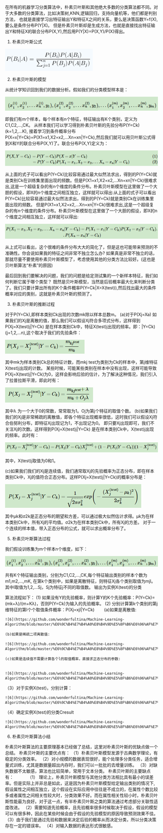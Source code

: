 在所有的机器学习分类算法中，朴素贝叶斯和其他绝大多数的分类算法都不同。对于大多数的分类算法，比如决策树,KNN,逻辑回归，支持向量机等，他们都是判别方法，
也就是直接学习出特征输出Y和特征X之间的关系，要么是决策函数Y=f(X),要么是条件分布P(Y|X)。
但是朴素贝叶斯却是生成方法，也就是直接找出特征输出Y和特征X的联合分布P(X,Y),然后用P(Y|X)=P(X,Y)/P(X)得出。

1. 朴素贝叶斯公式

![1](https://github.com/wonderfultina/Machine-Learning-Algorithm/blob/master/%E6%9C%B4%E7%B4%A0%E8%B4%9D%E5%8F%B6%E6%96%AF%E7%AE%97%E6%B3%95/images/1.png)

2. 朴素贝叶斯的模型

从统计学知识回到我们的数据分析。假如我们的分类模型样本是：

![2](https://github.com/wonderfultina/Machine-Learning-Algorithm/blob/master/%E6%9C%B4%E7%B4%A0%E8%B4%9D%E5%8F%B6%E6%96%AF%E7%AE%97%E6%B3%95/images/2.png)

即我们有m个样本，每个样本有n个特征，特征输出有K个类别，定义为C1,C2,...,CK。
从样本我们可以学习得到朴素贝叶斯的先验分布P(Y=Ck)(k=1,2,...K),
接着学习到条件概率分布P(X=x|Y=Ck)=P(X1=x1,X2=x2,...Xn=xn|Y=Ck),然后我们就可以用贝叶斯公式得到X和Y的联合分布P(X,Y)了。联合分布P(X,Y)定义为：

![3](https://github.com/wonderfultina/Machine-Learning-Algorithm/blob/master/%E6%9C%B4%E7%B4%A0%E8%B4%9D%E5%8F%B6%E6%96%AF%E7%AE%97%E6%B3%95/images/3.png)

从上面的式子可以看出P(Y=Ck)比较容易通过最大似然法求出，得到的P(Y=Ck)就是类别Ck在训练集里面出现的频数。但是P(X1=x1,X2=x2,...Xn=xn|Y=Ck)很难求出,这是一个超级复杂的有n个维度的条件分布。朴素贝叶斯模型在这里做了一个大胆的假设，即X的n个维度之间相互独立，这样就可以得出:从上面的式子可以看出P(Y=Ck)比较容易通过最大似然法求出，得到的P(Y=Ck)就是类别Ck在训练集里面出现的频数。
但是P(X1=x1,X2=x2,...Xn=xn|Y=Ck)很难求出,这是一个超级复杂的有n个维度的条件分布。朴素贝叶斯模型在这里做了一个大胆的假设，即X的n个维度之间相互独立，这样就可以得出:

![4](https://github.com/wonderfultina/Machine-Learning-Algorithm/blob/master/%E6%9C%B4%E7%B4%A0%E8%B4%9D%E5%8F%B6%E6%96%AF%E7%AE%97%E6%B3%95/images/4.png)

从上式可以看出，这个很难的条件分布大大的简化了，但是这也可能带来预测的不准确性。你会说如果我的特征之间非常不独立怎么办?
如果真是非常不独立的话，那就尽量不要使用朴素贝叶斯模型了，考虑使用其他的分类方法比较好。(这也是贝叶斯算法“朴素”的原因)

最后回到我们要解决的问题，我们的问题是给定测试集的一个新样本特征，我们如何判断它属于哪个类型？
既然是贝叶斯模型，当然是后验概率最大化来判断分类了。我们只要计算出所有的K个条件概率P(Y=Ck|X=X(test)),然后找出最大的条件概率对应的类别，这就是朴素贝叶斯的预测了。

3. 朴素贝叶斯的推断过程

对于P(Y=Ck),即样本类别Ck出现的次数mk除以样本总数m。
(a)对于P(Xj=Xa) 如果我们的Xj是离散的值，那么我们可以假设Xj符合多项式分布，这样得到P(Xj=X(test)j|Y=Ck) 是在样本类别Ck中，特征X(test)j出现的频率。即：|Y=Ck)(j=1,2,...n),这个取决于我们的先验条件：

![5](https://github.com/wonderfultina/Machine-Learning-Algorithm/blob/master/%E6%9C%B4%E7%B4%A0%E8%B4%9D%E5%8F%B6%E6%96%AF%E7%AE%97%E6%B3%95/images/5.png)

其中mk为样本类别Ck总的特征计数，而mkj test为类别为Ck的样本中，第j维特征X(test)j出现的计数。
某些时候，可能某些类别在样本中没有出现，这样可能导致P(Xj=X(test)j|Y=Ck)为0，这样会影响后验的估计，为了解决这种情况，我们引入了拉普拉斯平滑，即此时有：

![5](https://github.com/wonderfultina/Machine-Learning-Algorithm/blob/master/%E6%9C%B4%E7%B4%A0%E8%B4%9D%E5%8F%B6%E6%96%AF%E7%AE%97%E6%B3%95/images/6.png)

其中λ 为一个大于0的常数，常常取为1。Oj为第j个特征的取值个数。
(b)如果我们我们的Xj是非常稀疏的离散值，即各个特征出现概率很低，这时我们可以假设Xj符合伯努利分布，即特征Xj出现记为1，不出现记为0。
即只要Xj出现即可，我们不关注Xj的次数。这样得到P(Xj=X(test)j|Y=Ck) 是在样本类别Ck中，X(test)j出现的频率。此时有：

![6](https://github.com/wonderfultina/Machine-Learning-Algorithm/blob/master/%E6%9C%B4%E7%B4%A0%E8%B4%9D%E5%8F%B6%E6%96%AF%E7%AE%97%E6%B3%95/images/7.png)

其中，X(test)j取值为0和1。

(c)如果我们我们的Xj是连续值，我们通常取Xj的先验概率为正态分布，即在样本类别Ck中，Xj的值符合正态分布。这样P(Xj=X(test)j|Y=Ck)的概率分布是：

![6](https://github.com/wonderfultina/Machine-Learning-Algorithm/blob/master/%E6%9C%B4%E7%B4%A0%E8%B4%9D%E5%8F%B6%E6%96%AF%E7%AE%97%E6%B3%95/images/8.png)

其中μk和σ2k是正态分布的期望和方差，可以通过极大似然估计求得。μk为在样本类别Ck中，所有Xj的平均值。σ2k为在样本类别Ck中，所有Xj的方差。
对于一个连续的样本值，带入正态分布的公式，就可以求出概率分布了。


5.  朴素贝叶斯算法过程

我们假设训练集为m个样本n个维度，如下：

![6](https://github.com/wonderfultina/Machine-Learning-Algorithm/blob/master/%E6%9C%B4%E7%B4%A0%E8%B4%9D%E5%8F%B6%E6%96%AF%E7%AE%97%E6%B3%95/images/9.png)

共有K个特征输出类别，分别为C1,C2,...,CK,每个特征输出类别的样本个数为m1,m2,...,mK,
在第k个类别中，如果是离散特征，则特征Xj各个类别取值为mjl。其中l取值为1,2,...Sj，Sj为特征j不同的取值数。
输出为实例X(test)的分类

算法流程如下：
(1) 如果没有Y的先验概率，则计算Y的K个先验概率：P(Y=Ck)=(mk+λ)/(m+Kλ)，否则P(Y=Ck)为输入的先验概率。
(2) 分别计算第k个类别的第j维特征的第l个个取值条件概率：P(Xj=xjl|Y=Ck)
　　(a)如果是离散值:
  
    ![6](https://github.com/wonderfultina/Machine-Learning-Algorithm/blob/master/%E6%9C%B4%E7%B4%A0%E8%B4%9D%E5%8F%B6%E6%96%AF%E7%AE%97%E6%B3%95/images/10.png)
    
    (b)如果是稀疏二项离散值:
    
    ![6](https://github.com/wonderfultina/Machine-Learning-Algorithm/blob/master/%E6%9C%B4%E7%B4%A0%E8%B4%9D%E5%8F%B6%E6%96%AF%E7%AE%97%E6%B3%95/images/11.png)
    
    (c)如果是连续值不需要计算各个l的取值概率，直接求正态分布的参数:
    
    
    ![6](https://github.com/wonderfultina/Machine-Learning-Algorithm/blob/master/%E6%9C%B4%E7%B4%A0%E8%B4%9D%E5%8F%B6%E6%96%AF%E7%AE%97%E6%B3%95/images/12.png)
    
（3）对于实例X(test)，分别计算：

    ![6](https://github.com/wonderfultina/Machine-Learning-Algorithm/blob/master/%E6%9C%B4%E7%B4%A0%E8%B4%9D%E5%8F%B6%E6%96%AF%E7%AE%97%E6%B3%95/images/13.png)
    
（4）确定实例X(test)的分类Cresult

    ![6](https://github.com/wonderfultina/Machine-Learning-Algorithm/blob/master/%E6%9C%B4%E7%B4%A0%E8%B4%9D%E5%8F%B6%E6%96%AF%E7%AE%97%E6%B3%95/images/14.png)





    






6.  朴素贝叶斯算法小结

朴素贝叶斯算法的主要原理基本已经做了总结，这里对朴素贝叶斯的优缺点做一个总结。
朴素贝叶斯的主要优点有：
（1）朴素贝叶斯模型发源于古典数学理论，有稳定的分类效率。
（2）对小规模的数据表现很好，能个处理多分类任务，适合增量式训练，尤其是数据量超出内存时，我们可以一批批的去增量训练。
（3）对缺失数据不太敏感，算法也比较简单，常用于文本分类。
朴素贝叶斯的主要缺点有：　　　
（1） 理论上，朴素贝叶斯模型与其他分类方法相比具有最小的误差率。但是实际上并非总是如此，这是因为朴素贝叶斯模型给定输出类别的情况下,假设属性之间相互独立，这个假设在实际应用中往往是不成立的，在属性个数比较多或者属性之间相关性较大时，分类效果不好。而在属性相关性较小时，朴素贝叶斯性能最为良好。对于这一点，有半朴素贝叶斯之类的算法通过考虑部分关联性适度改进。
（2）需要知道先验概率，且先验概率很多时候取决于假设，假设的模型可以有很多种，因此在某些时候会由于假设的先验模型的原因导致预测效果不佳。
（3）由于我们是通过先验和数据来决定后验的概率从而决定分类，所以分类决策存在一定的错误率。
（4）对输入数据的表达形式很敏感。
 

 

